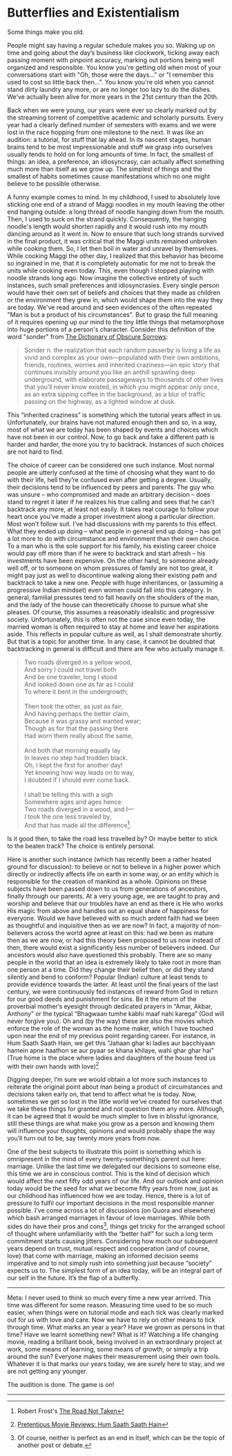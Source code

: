 # Butterflies and Existentialism

Some things make you old.

People might say having a regular schedule makes you so. Waking up on time and
going about the day’s business like clockwork, ticking away each passing moment
with pinpoint accuracy, marking out portions being well organized and
responsible. You know you're getting old when most of your conversations start
with "Oh, those were the days..." or "I remember this used to cost so little
back then...". You know you're old when you cannot stand dirty laundry any more,
or are no longer too lazy to do the dishes. We’ve actually been alive for more
years in the 21st century than the 20th.

Back when we were young, our years were ever so clearly marked out by the
streaming torrent of competitive academic and scholarly pursuits. Every year had
a clearly defined number of semesters with exams and we were lost in the race
hopping from one milestone to the next. It was like an audition: a tutorial, for
stuff that lay ahead. In its nascent stages, human brains tend to be most
impressionable and stuff we grasp into ourselves usually tends to hold on for
long amounts of time. In fact, the smallest of things: an idea, a preference, an
idiosyncrasy, can actually affect something much more than itself as we grow up.
The simplest of things and the smallest of habits sometimes cause manifestations
which no one might believe to be possible otherwise.

A funny example comes to mind. In my childhood, I used to absolutely love
sticking one end of a strand of Maggi noodles in my mouth leaving the other end
hanging outside: a long thread of noodle hanging down from the mouth. Then, I
used to suck on the strand quickly. Consequently, the hanging noodle's length
would shorten rapidly and it would rush into my mouth dancing around as it went
in. Now to ensure that such long strands survived in the final product, it was
critical that the Maggi units remained unbroken while cooking them. So, I let
then boil in water and unravel by themselves. While cooking Maggi the other day,
I realized that this behavior has become so ingrained in me, that it is
completely automatic for me not to break the units while cooking even today.
This, even though I stopped playing with noodle strands long ago. Now imagine
the collective entirety of such instances, such small preferences and
idiosyncrasies. Every single person would have their own set of beliefs and
choices that they made as children or the environment they grew in, which would
shape them into the way they are today. We've read around and seen evidences of
the often repeated "Man is but a product of his circumstances". But to grasp the
full meaning of it requires opening up our mind to the tiny little things that
metamorphose into huge portions of a person's character. Consider this
definition of the word "sonder" from [The Dictionary of Obscure Sorrows][a]:

 >  Sonder n. the realization that each random passerby is living a life as vivid
 >  and complex as your own—populated with their own ambitions, friends, routines,
 >  worries and inherited craziness—an epic story that continues invisibly around
 >  you like an anthill sprawling deep underground, with elaborate passageways to
 >  thousands of other lives that you’ll never know existed, in which you might
 >  appear only once, as an extra sipping coffee in the background, as a blur of
 >  traffic passing on the highway, as a lighted window at dusk.

This “inherited craziness” is something which the tutorial years affect in us.
Unfortunately, our brains have not matured enough then and so, in a way, most of
what we are today has been shaped by events and choices which have not been in
our control. Now, to go back and take a different path is harder and harder, the
more you try to backtrack. Instances of such choices are not hard to find.

The choice of career can be considered one such instance. Most normal people are
utterly confused at the time of choosing what they want to do with their life,
hell they’re confused even after getting a degree. Usually, their decisions tend
to be influenced by peers and parents. The guy who was unsure – who compromised
and made an arbitrary decision – does stand to regret it later if he realizes
his true calling and sees that he can’t backtrack any more, at least not easily.
It takes real courage to follow your heart once you’ve made a proper investment
along a particular direction. Most won’t follow suit. I’ve had discussions with
my parents to this effect. What they ended up doing – what people in general end
up doing – has got a lot more to do with circumstance and environment than their
own choice. To a man who is the sole support for his family, his existing career
choice would pay off more than if he were to backtrack and start afresh – his
investments have been expensive. On the other hand, to someone already well off,
or to someone on whom pressures of family are not too great, it might pay just
as well to discontinue walking along their existing path and backtrack to take a
new one. People with huge inheritances, or (assuming a progressive Indian
mindset) even women could fall into this category. In general, familial
pressures tend to fall heavily on the shoulders of the man, and the lady of the
house can theoretically choose to pursue what she pleases. Of course, this
assumes a reasonably idealistic and progressive society. Unfortunately, this is
often not the case since even today, the married woman is often required to stay
at home and leave her aspirations aside. This reflects in popular culture as
well, as I shall demonstrate shortly. But that is a topic for another time. In
any case, it cannot be doubted that backtracking in general is difficult and
there are few who actually manage it.

 >  Two roads diverged in a yellow wood,<br>
 >  And sorry I could not travel both<br>
 >  And be one traveler, long I stood<br>
 >  And looked down one as far as I could<br>
 >  To where it bent in the undergrowth;<br>
 ><br>
 >  Then took the other, as just as fair,<br>
 >  And having perhaps the better claim,<br>
 >  Because it was grassy and wanted wear;<br>
 >  Though as for that the passing there<br>
 >  Had worn them really about the same,<br>
 ><br>
 >  And both that morning equally lay<br>
 >  In leaves no step had trodden black.<br>
 >  Oh, I kept the first for another day!<br>
 >  Yet knowing how way leads on to way,<br>
 >  I doubted if I should ever come back.<br>
 ><br>
 >  I shall be telling this with a sigh<br>
 >  Somewhere ages and ages hence:<br>
 >  Two roads diverged in a wood, and I—<br>
 >  I took the one less traveled by,<br>
 >  And that has made all the difference[^1].<br>

Is it good then, to take the road less travelled by? Or maybe better to stick to
the beaten track? The choice is entirely personal.

Here is another such instance (which has recently been a rather heated ground
for discussion): to believe or not to believe in a higher power which directly
or indirectly affects life on earth in some way, or an entity which is
responsible for the creation of mankind as a whole. Opinions on these subjects
have been passed down to us from generations of ancestors, finally through our
parents. At a very young age, we are taught to pray and worship and believe that
our troubles have an end as there is He who works His magic from above and
handles out an equal share of happiness for everyone. Would we have believed
with so much ardent faith had we been as thoughtful and inquisitive then as we
are now? In fact, a majority of non-believers across the world agree at least on
this: had we been as mature then as we are now, or had this theory been proposed
to us now instead of then, there would exist a significantly less number of
believers indeed. Our ancestors would also have questioned this probably. There
are so many people in the world that an idea is extremely likely to take root in
more than one person at a time. Did they change their belief then, or did they
stand silently and bend to conform? Popular (Indian) culture at least tends to
provide evidence towards the latter. At least until the final years of the last
century, we were continuously fed instances of reward from God in return for our
good deeds and punishment for sins. Be it the return of the proverbial mother’s
eyesight through dedicated prayers in “Amar, Akbar, Anthony” or the typical
“Bhagwaan tumhe kabhi maaf nahi karega” (God will never forgive you). Oh and (by
the way) these are also the movies which enforce the role of the woman as the
home maker, which I have touched upon near the end of my previous point
regarding career. For instance, in Hum Saath Saath Hain, we get this “Jahaan
ghar ki ladies aur bacchiyaan hamein apne haathon se aur pyaar se khana khilaye,
wahi ghar ghar hai” (True home is the place where ladies and daughters of the
house feed us with their own hands with love)[^2]

Digging deeper, I’m sure we would obtain a lot more such instances to reiterate
the original point about man being a product of circumstances and decisions
taken early on, that tend to affect what he is today. Now, sometimes we get so
lost in the little world we’ve created for ourselves that we take these things
for granted and not question them any more. Although, it can be agreed that it
would be much simpler to live in blissful ignorance, still these things are what
make you grow as a person and knowing them will influence your thoughts,
opinions and would probably shape the way you’ll turn out to be, say twenty more
years from now.

One of the best subjects to illustrate this point is something which is
omnipresent in the mind of every twenty-something’s parent out here: marriage.
Unlike the last time we delegated our decisions to someone else, this time we
are in conscious control. This is the kind of decision which would affect the
next fifty odd years of our life. And our outlook and opinion today would be the
seed for what we become fifty years from now, just as our childhood has
influenced how we are today. Hence, there is a lot of pressure to fulfil our
important decisions in the most responsible manner possible. I’ve come across a
lot of discussions (on Quora and elsewhere) which bash arranged marriages in
favour of love marriages. While both sides do have their pros and cons[^3],
things get tricky for the arranged school of thought where unfamiliarity with
the “better half” for such a long term commitment starts causing jitters.
Considering how much our subsequent years depend on trust, mutual respect and
cooperation (and of course, love) that come with marriage, making an informed
decision seems imperative and to not simply rush into something just because
“society” expects us to. The simplest form of an idea today, will be an integral
part of our self in the future. It’s the flap of a butterfly.

--------------------------------------------------------------------------------

Meta: I never used to think so much every time a new year arrived. This time was
different for some reason. Measuring time used to be so much easier, when things
were on tutorial mode and each tick was clearly marked out for us with love and
care. Now we have to rely on other means to tick through time. What marks an
year a year? Have we grown as persons in that time? Have we learnt something
new? What is it? Watching a life changing movie, reading a brilliant book, being
involved in an extraordinary project at work, some means of learning, some means
of growth, or simply a trip around the sun? Everyone makes their measurement
using their own tools. Whatever it is that marks our years today, we are surely
here to stay, and we are not getting any younger.

The audition is done. The game is on!

--------------------------------------------------------------------------------

[^1]: Robert Frost's [The Road Not Taken](http://www.poetryfoundation.org/poem/173536)
[^2]: [Pretentious Movie Reviews: Hum Saath Saath Hain](http://youtu.be/3UWDjBZ_Ncg?t=5m3s)
[^3]: Of course, neither is perfect as an end in itself, which can be the topic of another post or debate.

[a]: http://www.dictionaryofobscuresorrows.com/post/23536922667/sonder
